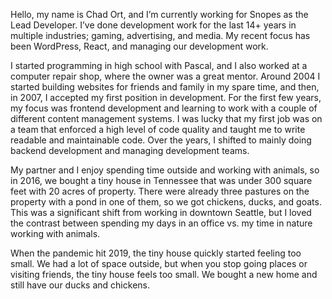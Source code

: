 Hello, my name is Chad Ort, and I’m currently working for Snopes as the Lead Developer. I’ve done development work for the last 14+ years in multiple industries; gaming, advertising, and media. My recent focus has been WordPress, React, and managing our development work.

I started programming in high school with Pascal, and I also worked at a computer repair shop, where the owner was a great mentor. Around 2004 I started building websites for friends and family in my spare time, and then, in 2007, I accepted my first position in development. For the first few years, my focus was frontend development and learning to work with a couple of different content management systems. I was lucky that my first job was on a team that enforced a high level of code quality and taught me to write readable and maintainable code. Over the years, I shifted to mainly doing backend development and managing development teams.

My partner and I enjoy spending time outside and working with animals, so in 2016, we bought a tiny house in Tennessee that was under 300 square feet with 20 acres of property. There were already three pastures on the property with a pond in one of them, so we got chickens, ducks, and goats. This was a significant shift from working in downtown Seattle, but I loved the contrast between spending my days in an office vs. my time in nature working with animals.

When the pandemic hit 2019, the tiny house quickly started feeling too small. We had a lot of space outside, but when you stop going places or visiting friends, the tiny house feels too small. We bought a new home and still have our ducks and chickens. 
